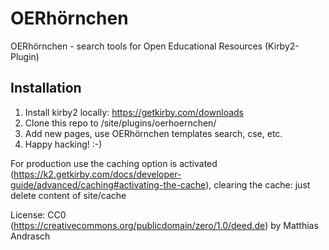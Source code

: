 # OERhörnchen
OERhörnchen - search tools for Open Educational Resources (Kirby2-Plugin)

## Installation

1. Install kirby2 locally: https://getkirby.com/downloads
2. Clone this repo to /site/plugins/oerhoernchen/
3. Add new pages, use OERhörnchen templates search, cse, etc.
4. Happy hacking! :-)

For production use the caching option is activated (https://k2.getkirby.com/docs/developer-guide/advanced/caching#activating-the-cache), clearing the cache: just delete content of site/cache

License: CC0 (https://creativecommons.org/publicdomain/zero/1.0/deed.de) by Matthias Andrasch
